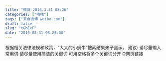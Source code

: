 ```yaml
---
title: "微博 2016.3.31 08:26"
categories: ["嘀咕"]
tags: ["来自微博 weibo.com"]
draft: false
slug: "tGhExF"
date: "2016-03-31 08:26:00"
---
```


<p>根据相关法律法规和政策，“大大的小蜗牛”搜索结果未予显示。  建议: 请尽量输入常用词 请尽量使用简洁的关键词 可用空格将多个关键词分开  O网页链接 ​​​​</p>
